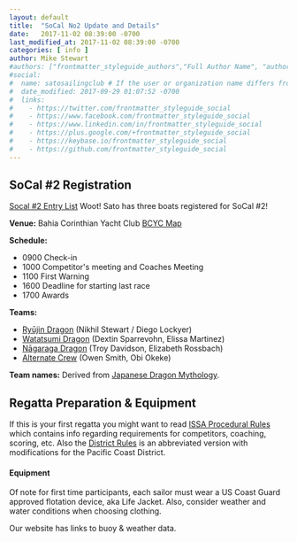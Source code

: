 ```yaml
---
layout: default
title:  "SoCal No2 Update and Details"
date:   2017-11-02 08:39:00 -0700
last_modified_at: 2017-11-02 08:39:00 -0700
categories: [ info ]
author: Mike Stewart
#authors: ["frontmatter_styleguide_authors","Full Author Name", "author_name"]
#social:
#  name: satosailingclub # If the user or organization name differs from the site's name
#  date_modified: 2017-09-29 01:07:52 -0700
#  links:
#    - https://twitter.com/frontmatter_styleguide_social
#    - https://www.facebook.com/frontmatter_styleguide_social
#    - https://www.linkedin.com/in/frontmatter_styleguide_social
#    - https://plus.google.com/+frontmatter_styleguide_social
#    - https://keybase.io/frontmatter_styleguide_social
#    - https://github.com/frontmatter_styleguide_social
---
```




## SoCal #2 Registration

[Socal #2 Entry List](https://hssailing.org/machform/widget.php?key=67876xeb2ffe3c5d) Woot! Sato has three boats registered for SoCal #2!  

**Venue:**  Bahia Corinthian Yacht Club [BCYC Map](https://www.google.com/maps/place/Bahia+Corinthian+Yacht+Club/@33.6069645,-117.8852635,15z/data=!4m5!3m4!1s0x0:0x8ff6aa979352eaba!8m2!3d33.6069645!4d-117.8852635)

**Schedule:** 
-  0900  Check-in
-  1000  Competitor's meeting and Coaches Meeting
-  1100  First Warning
-  1600  Deadline for starting last race
-  1700  Awards

**Teams:** 
-  [Ryūjin Dragon](http://wikien4.appspot.com/wiki/Ry%C5%ABjin) (Nikhil Stewart / Diego Lockyer)
-  [Watatsumi Dragon](http://wikien4.appspot.com/wiki/Watatsumi) (Dextin Sparrevohn, Elissa Martinez)
-  [Nāgaraga Dragon](http://wikien4.appspot.com/wiki/Japanese_dragon#Indo-Japanese_dragons) (Troy Davidson, Elizabeth Rossbach)
-  [Alternate Crew](https://pcisa.hssailing.org/schools/school-details/15649) (Owen Smith, Obi Okeke)

**Team names:** Derived from [Japanese Dragon Mythology](http://wikien4.appspot.com/wiki/Japanese_dragon#Chinese-Japanese_dragons).
  

## Regatta Preparation & Equipment

If this is your first regatta you might want to read [ISSA Procedural Rules](https://hssailing.org/documents/procedural_rules17-20-a0917.pdf) which contains info regarding requirements for competitors, coaching, scoring, etc.  Also the [District Rules](https://pcisa.hssailing.org/documents/2017-18-PCISA-District-Rules.pdf) is an abbreviated version with modifications for the Pacific Coast District.

#### Equipment 

Of note for first time participants, each sailor must wear a US Coast Guard approved flotation device, aka Life Jacket.  Also, consider weather and water conditions when choosing clothing. 

Our website has links to buoy & weather data.

